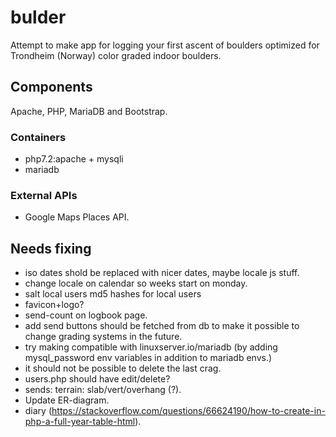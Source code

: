 # bulder
Attempt to make app for logging your first ascent of boulders optimized for Trondheim (Norway) color graded indoor boulders.

## Components
Apache, PHP, MariaDB and Bootstrap.

### Containers
* php7.2:apache + mysqli
* mariadb

### External APIs
* Google Maps Places API.

## Needs fixing
* iso dates shold be replaced with nicer dates, maybe locale js stuff.
* change locale on calendar so weeks start on monday.
* salt local users md5 hashes for local users
* favicon+logo?
* send-count on logbook page.
* add send buttons should be fetched from db to make it possible to change grading systems in the future.
* try making compatible with linuxserver.io/mariadb (by adding mysql_password env variables in addition to mariadb envs.)
* it should not be possible to delete the last crag.
* users.php should have edit/delete?
* sends: terrain: slab/vert/overhang (?).
* Update ER-diagram.
* diary (https://stackoverflow.com/questions/66624190/how-to-create-in-php-a-full-year-table-html).